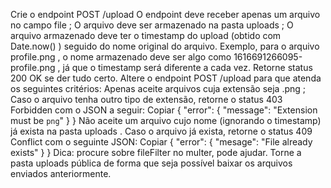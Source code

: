 Crie o endpoint POST /upload
O endpoint deve receber apenas um arquivo no campo file ;
O arquivo deve ser armazenado na pasta uploads ;
O arquivo armazenado deve ter o timestamp do upload (obtido com Date.now() ) seguido do nome original do arquivo.
Exemplo, para o arquivo profile.png , o nome armazenado deve ser algo como 1616691266095-profile.png , já que o timestamp será diferente a cada vez.
Retorne status 200 OK se der tudo certo.
Altere o endpoint POST /upload para que atenda os seguintes critérios:
Apenas aceite arquivos cuja extensão seja .png ; Caso o arquivo tenha outro tipo de extensão, retorne o status 403 Forbidden com o JSON a seguir:
Copiar
    {
        "error": { "message": "Extension must be `png`" }
    }
Não aceite um arquivo cujo nome (ignorando o timestamp) já exista na pasta uploads . Caso o arquivo já exista, retorne o status 409 Conflict com o seguinte JSON:
Copiar
    {
        "error": { "mesage": "File already exists" }
    }
Dica: procure sobre fileFilter no multer, pode ajudar.
Torne a pasta uploads pública de forma que seja possível baixar os arquivos enviados anteriormente.